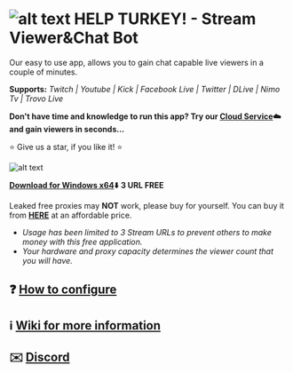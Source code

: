 # ![alt text](https://streamviewerbot.com/images/trk.png) HELP TURKEY! -  Stream Viewer&Chat Bot

Our easy to use app, allows you to gain chat capable live viewers in a couple of minutes.

**Supports:** *Twitch | Youtube | Kick | Facebook Live | Twitter | DLive | Nimo Tv | Trovo Live*

**Don't have time and knowledge to run this app? Try our **[Cloud Service](https://streamviewerbot.com/index.php/shop):cloud:** and gain viewers in seconds...** 

:star: Give us a star, if you like it! :star:

![alt text](https://streamviewerbot.com/images/ui_23_2_4.png)

**[Download for Windows x64](https://streamviewerbot.com/Download/win-x64.zip):arrow_down:** **3 URL FREE**

Leaked free proxies may **NOT** work, please buy for yourself. You can buy it from [**HERE**](https://www.webshare.io/?referral_code=ceuygyx4sir2)
 at an affordable price.
 
* *Usage has been limited to 3 Stream URLs to prevent others to make money with this free application.*
* *Your hardware and proxy capacity determines the viewer count that you will have.*
 

## **:question: [How to configure](https://github.com/gorkemhacioglu/Stream-Viewer-Bot/wiki/Configuration)**
## **:information_source: [Wiki for more information](https://github.com/gorkemhacioglu/Stream-Viewer-Bot/wiki)**
## **:envelope:	 [Discord](https://discord.gg/t9N85a3eVv)**
